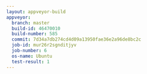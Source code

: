```yaml
---
layout: appveyor-build
appveyor:
  branch: master
  build-id: 46470010
  build-number: 585
  commit: 7d34a7db274cd4d09a13950fae36e2a96de8bc2c
  job-id: mur26r2sgnditjyv
  job-number: 6
  os-name: Ubuntu
  test-result: 1
---
```

